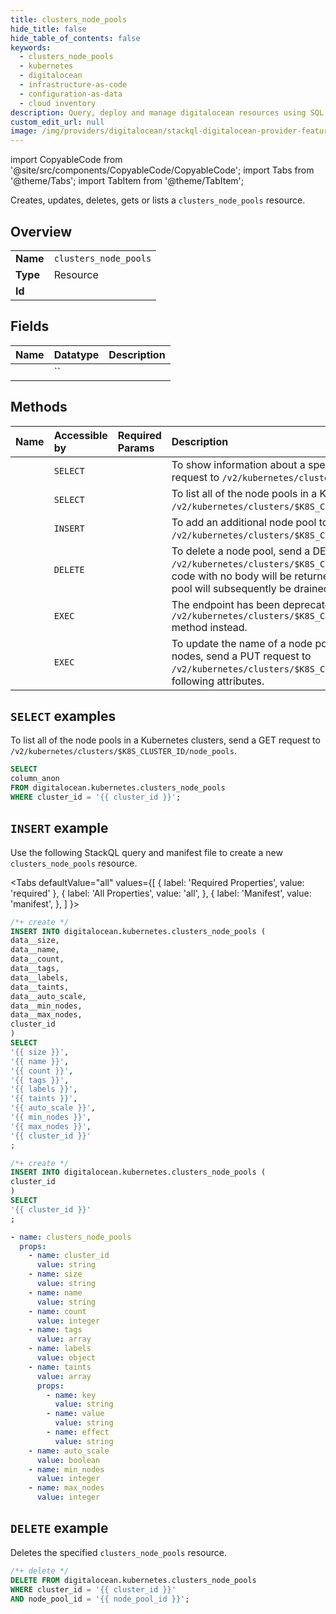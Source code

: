 ```yaml
---
title: clusters_node_pools
hide_title: false
hide_table_of_contents: false
keywords:
  - clusters_node_pools
  - kubernetes
  - digitalocean
  - infrastructure-as-code
  - configuration-as-data
  - cloud inventory
description: Query, deploy and manage digitalocean resources using SQL
custom_edit_url: null
image: /img/providers/digitalocean/stackql-digitalocean-provider-featured-image.png
---
```


import CopyableCode from '@site/src/components/CopyableCode/CopyableCode';
import Tabs from '@theme/Tabs';
import TabItem from '@theme/TabItem';

Creates, updates, deletes, gets or lists a <code>clusters_node_pools</code> resource.

## Overview
<table><tbody>
<tr><td><b>Name</b></td><td><code>clusters_node_pools</code></td></tr>
<tr><td><b>Type</b></td><td>Resource</td></tr>
<tr><td><b>Id</b></td><td><CopyableCode code="digitalocean.kubernetes.clusters_node_pools" /></td></tr>
</tbody></table>

## Fields
| Name | Datatype | Description |
|:-----|:---------|:------------|
| <CopyableCode code="column_anon" /> | `` |  |

## Methods
| Name | Accessible by | Required Params | Description |
|:-----|:--------------|:----------------|:------------|
| <CopyableCode code="kubernetes_get_node_pool" /> | `SELECT` | <CopyableCode code="cluster_id, node_pool_id" /> | To show information about a specific node pool in a Kubernetes cluster, send a GET request to `/v2/kubernetes/clusters/$K8S_CLUSTER_ID/node_pools/$NODE_POOL_ID`. |
| <CopyableCode code="kubernetes_list_node_pools" /> | `SELECT` | <CopyableCode code="cluster_id" /> | To list all of the node pools in a Kubernetes clusters, send a GET request to `/v2/kubernetes/clusters/$K8S_CLUSTER_ID/node_pools`. |
| <CopyableCode code="kubernetes_add_node_pool" /> | `INSERT` | <CopyableCode code="cluster_id" /> | To add an additional node pool to a Kubernetes clusters, send a POST request to `/v2/kubernetes/clusters/$K8S_CLUSTER_ID/node_pools` with the following attributes. |
| <CopyableCode code="kubernetes_delete_node_pool" /> | `DELETE` | <CopyableCode code="cluster_id, node_pool_id" /> | To delete a node pool, send a DELETE request to `/v2/kubernetes/clusters/$K8S_CLUSTER_ID/node_pools/$NODE_POOL_ID`. A 204 status code with no body will be returned in response to a successful request. Nodes in the pool will subsequently be drained and deleted. |
| <CopyableCode code="kubernetes_recycle_node_pool" /> | `EXEC` | <CopyableCode code="cluster_id, node_pool_id" /> | The endpoint has been deprecated. Please use the DELETE `/v2/kubernetes/clusters/$K8S_CLUSTER_ID/node_pools/$NODE_POOL_ID/nodes/$NODE_ID` method instead. |
| <CopyableCode code="kubernetes_update_node_pool" /> | `EXEC` | <CopyableCode code="cluster_id, node_pool_id" /> | To update the name of a node pool, edit the tags applied to it, or adjust its number of nodes, send a PUT request to `/v2/kubernetes/clusters/$K8S_CLUSTER_ID/node_pools/$NODE_POOL_ID` with the following attributes. |

## `SELECT` examples

To list all of the node pools in a Kubernetes clusters, send a GET request to `/v2/kubernetes/clusters/$K8S_CLUSTER_ID/node_pools`.


```sql
SELECT
column_anon
FROM digitalocean.kubernetes.clusters_node_pools
WHERE cluster_id = '{{ cluster_id }}';
```
## `INSERT` example

Use the following StackQL query and manifest file to create a new <code>clusters_node_pools</code> resource.

<Tabs
    defaultValue="all"
    values={[
        { label: 'Required Properties', value: 'required' },
        { label: 'All Properties', value: 'all', },
        { label: 'Manifest', value: 'manifest', },
    ]
}>
<TabItem value="all">

```sql
/*+ create */
INSERT INTO digitalocean.kubernetes.clusters_node_pools (
data__size,
data__name,
data__count,
data__tags,
data__labels,
data__taints,
data__auto_scale,
data__min_nodes,
data__max_nodes,
cluster_id
)
SELECT 
'{{ size }}',
'{{ name }}',
'{{ count }}',
'{{ tags }}',
'{{ labels }}',
'{{ taints }}',
'{{ auto_scale }}',
'{{ min_nodes }}',
'{{ max_nodes }}',
'{{ cluster_id }}'
;
```
</TabItem>

<TabItem value="required">

```sql
/*+ create */
INSERT INTO digitalocean.kubernetes.clusters_node_pools (
cluster_id
)
SELECT 
'{{ cluster_id }}'
;
```
</TabItem>

<TabItem value="manifest">

```yaml
- name: clusters_node_pools
  props:
    - name: cluster_id
      value: string
    - name: size
      value: string
    - name: name
      value: string
    - name: count
      value: integer
    - name: tags
      value: array
    - name: labels
      value: object
    - name: taints
      value: array
      props:
        - name: key
          value: string
        - name: value
          value: string
        - name: effect
          value: string
    - name: auto_scale
      value: boolean
    - name: min_nodes
      value: integer
    - name: max_nodes
      value: integer

```
</TabItem>
</Tabs>

## `DELETE` example

Deletes the specified <code>clusters_node_pools</code> resource.

```sql
/*+ delete */
DELETE FROM digitalocean.kubernetes.clusters_node_pools
WHERE cluster_id = '{{ cluster_id }}'
AND node_pool_id = '{{ node_pool_id }}';
```
